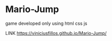 # Mario-Jump
 game developed only using html css js

LINK
https://viniciusfillos.github.io/Mario-Jump/
